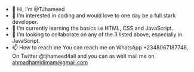 - 👋 Hi, I’m @TJhameed
- 👀 I’m interested in coding and would love to one day be a full stark developer.
- 🌱 I’m currently learning the basics i.e HTML, CSS and JavaScript.
- 💞️ I’m looking to collaborate on any of the 3 listed above, especially in JavaScript.
- 📫 How to reach me You can reach me on WhatsApp +2348067187748, On Twitter @tjhameed4all and you can as well mail me on ahmadhamidimam@gmail.com

<!---
TJhameed/TJhameed is a ✨ special ✨ repository because its `README.md` (this file) appears on your GitHub profile.
You can click the Preview link to take a look at your changes.
--->
